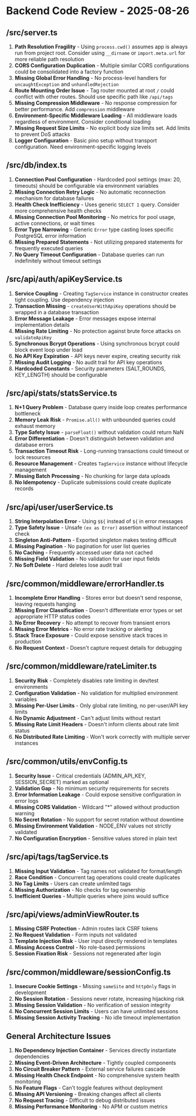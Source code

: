 # Backend Code Review - 2025-08-26

## /src/server.ts

1. **Path Resolution Fragility** - Using `process.cwd()` assumes app is always run from project root. Consider using `__dirname` or `import.meta.url` for more reliable path resolution
2. **CORS Configuration Duplication** - Multiple similar CORS configurations could be consolidated into a factory function
3. **Missing Global Error Handling** - No process-level handlers for `uncaughtException` and `unhandledRejection`
4. **Route Mounting Order Issue** - Tag router mounted at root `/` could conflict with other routes. Should use specific path like `/api/tags`
5. **Missing Compression Middleware** - No response compression for better performance. Add `compression` middleware
6. **Environment-Specific Middleware Loading** - All middleware loads regardless of environment. Consider conditional loading
7. **Missing Request Size Limits** - No explicit body size limits set. Add limits to prevent DoS attacks
8. **Logger Configuration** - Basic pino setup without transport configuration. Need environment-specific logging levels

## /src/db/index.ts

1. **Connection Pool Configuration** - Hardcoded pool settings (max: 20, timeouts) should be configurable via environment variables
2. **Missing Connection Retry Logic** - No automatic reconnection mechanism for database failures
3. **Health Check Inefficiency** - Uses generic `SELECT 1` query. Consider more comprehensive health checks
4. **Missing Connection Pool Monitoring** - No metrics for pool usage, active connections, or wait times
5. **Error Type Narrowing** - Generic `Error` type casting loses specific PostgreSQL error information
6. **Missing Prepared Statements** - Not utilizing prepared statements for frequently executed queries
7. **No Query Timeout Configuration** - Database queries can run indefinitely without timeout settings

## /src/api/auth/apiKeyService.ts

1. **Service Coupling** - Creating `TagService` instance in constructor creates tight coupling. Use dependency injection
2. **Transaction Missing** - `createUserWithApiKey` operations should be wrapped in a database transaction
3. **Error Message Leakage** - Error messages expose internal implementation details
4. **Missing Rate Limiting** - No protection against brute force attacks on `validateApiKey`
5. **Synchronous Bcrypt Operations** - Using synchronous bcrypt could block event loop under load
6. **No API Key Expiration** - API keys never expire, creating security risk
7. **Missing Audit Logging** - No audit trail for API key operations
8. **Hardcoded Constants** - Security parameters (SALT_ROUNDS, KEY_LENGTH) should be configurable

## /src/api/stats/statsService.ts

1. **N+1 Query Problem** - Database query inside loop creates performance bottleneck
2. **Memory Leak Risk** - `Promise.all()` with unbounded queries could exhaust memory
3. **Type Safety Issue** - `parseFloat()` without validation could return NaN
4. **Error Differentiation** - Doesn't distinguish between validation and database errors
5. **Transaction Timeout Risk** - Long-running transactions could timeout or lock resources
6. **Resource Management** - Creates `TagService` instance without lifecycle management
7. **Missing Batch Processing** - No chunking for large data uploads
8. **No Idempotency** - Duplicate submissions could create duplicate records

## /src/api/user/userService.ts

1. **String Interpolation Error** - Using `$${` instead of `${` in error messages
2. **Type Safety Issue** - Unsafe `(ex as Error)` assertion without instanceof check
3. **Singleton Anti-Pattern** - Exported singleton makes testing difficult
4. **Missing Pagination** - No pagination for user list queries
5. **No Caching** - Frequently accessed user data not cached
6. **Missing Field Validation** - No validation for user input fields
7. **No Soft Delete** - Hard deletes lose audit trail

## /src/common/middleware/errorHandler.ts

1. **Incomplete Error Handling** - Stores error but doesn't send response, leaving requests hanging
2. **Missing Error Classification** - Doesn't differentiate error types or set appropriate HTTP status codes
3. **No Error Recovery** - No attempt to recover from transient errors
4. **Missing Error Metrics** - No error rate tracking or alerting
5. **Stack Trace Exposure** - Could expose sensitive stack traces in production
6. **No Request Context** - Doesn't capture request details for debugging

## /src/common/middleware/rateLimiter.ts

1. **Security Risk** - Completely disables rate limiting in dev/test environments
2. **Configuration Validation** - No validation for multiplied environment variables
3. **Missing Per-User Limits** - Only global rate limiting, no per-user/API key limits
4. **No Dynamic Adjustment** - Can't adjust limits without restart
5. **Missing Rate Limit Headers** - Doesn't inform clients about rate limit status
6. **No Distributed Rate Limiting** - Won't work correctly with multiple server instances

## /src/common/utils/envConfig.ts

1. **Security Issue** - Critical credentials (ADMIN_API_KEY, SESSION_SECRET) marked as optional
2. **Validation Gap** - No minimum security requirements for secrets
3. **Error Information Leakage** - Could expose sensitive configuration in error logs
4. **Missing CORS Validation** - Wildcard "*" allowed without production warning
5. **No Secret Rotation** - No support for secret rotation without downtime
6. **Missing Environment Validation** - NODE_ENV values not strictly validated
7. **No Configuration Encryption** - Sensitive values stored in plain text

## /src/api/tags/tagService.ts

1. **Missing Input Validation** - Tag names not validated for format/length
2. **Race Condition** - Concurrent tag operations could create duplicates
3. **No Tag Limits** - Users can create unlimited tags
4. **Missing Authorization** - No checks for tag ownership
5. **Inefficient Queries** - Multiple queries where joins would suffice

## /src/api/views/adminViewRouter.ts

1. **Missing CSRF Protection** - Admin routes lack CSRF tokens
2. **No Request Validation** - Form inputs not validated
3. **Template Injection Risk** - User input directly rendered in templates
4. **Missing Access Control** - No role-based permissions
5. **Session Fixation Risk** - Sessions not regenerated after login

## /src/common/middleware/sessionConfig.ts

1. **Insecure Cookie Settings** - Missing `sameSite` and `httpOnly` flags in development
2. **No Session Rotation** - Sessions never rotate, increasing hijacking risk
3. **Missing Session Validation** - No verification of session integrity
4. **No Concurrent Session Limits** - Users can have unlimited sessions
5. **Missing Session Activity Tracking** - No idle timeout implementation

## General Architecture Issues

1. **No Dependency Injection Container** - Services directly instantiate dependencies
2. **Missing Event-Driven Architecture** - Tightly coupled components
3. **No Circuit Breaker Pattern** - External service failures cascade
4. **Missing Health Check Endpoint** - No comprehensive system health monitoring
5. **No Feature Flags** - Can't toggle features without deployment
6. **Missing API Versioning** - Breaking changes affect all clients
7. **No Request Tracing** - Difficult to debug distributed issues
8. **Missing Performance Monitoring** - No APM or custom metrics